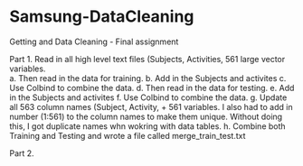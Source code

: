 # Samsung-DataCleaning
Getting and Data Cleaning - Final assignment

Part 1. Read in all high level text files (Subjects, Activities, 561 large vector variables.  
 a. Then read in the data for training.
 b. Add in the Subjects and activites
 c. Use Colbind to combine the data.
 d. Then read in the data for testing.
 e. Add in the Subjects and activites
 f. Use Colbind to combine the data.
 g. Update all 563 column names (Subject, Activity, + 561 variables.  I also had to add in number (1:561) to the column names to make them unique.  Without doing this, I got duplicate names whn wokring with data tables.
 h. Combine both Training and Testing and wrote a file called merge_train_test.txt
 
 Part 2.
 
